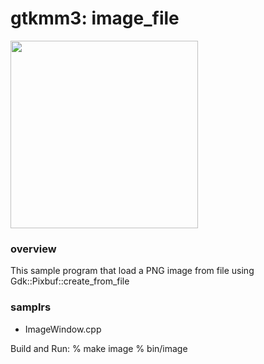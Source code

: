 gtkmm3: image_file
===============

<image src="https://raw.githubusercontent.com/ohwada/MAC_cpp_Samples/master/gtkmm3/screenshots/image_file_uparraw.png" width="300" /> 

### overview
This sample program that load a PNG image from file
using Gdk::Pixbuf::create_from_file

### samplrs
- ImageWindow.cpp

Build and Run:
% make image
% bin/image
